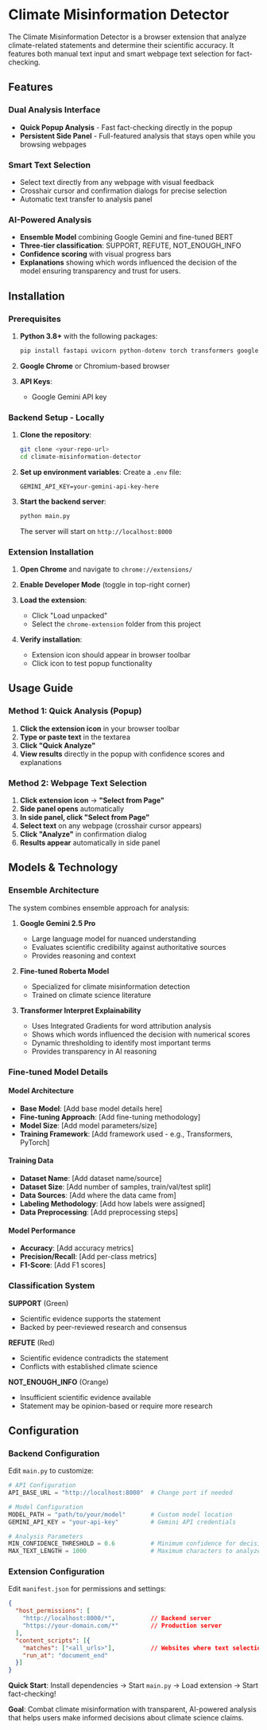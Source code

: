 # Climate Misinformation Detector


The Climate Misinformation Detector is a browser extension that  analyze climate-related statements and determine their scientific accuracy. It features both manual text input and smart webpage text selection for  fact-checking.

## Features

### Dual Analysis Interface
- **Quick Popup Analysis** - Fast fact-checking directly in the popup
- **Persistent Side Panel** - Full-featured analysis that stays open while you browsing webpages

### Smart Text Selection
- Select text directly from any webpage with visual feedback
- Crosshair cursor and confirmation dialogs for precise selection
- Automatic text transfer to analysis panel

### AI-Powered Analysis
- **Ensemble  Model** combining Google Gemini and fine-tuned BERT
- **Three-tier classification**: SUPPORT, REFUTE, NOT_ENOUGH_INFO
- **Confidence scoring** with visual progress bars
- **Explanations** showing which words influenced the decision of the model ensuring transparency and trust for users.



## Installation

### Prerequisites

1. **Python 3.8+** with the following packages:
   ```bash
   pip install fastapi uvicorn python-dotenv torch transformers google-generativeai transformers-interpret
   ```

2. **Google Chrome** or Chromium-based browser

3. **API Keys**:
   - Google Gemini API key


### Backend Setup - Locally

1. **Clone the repository**:
   ```bash
   git clone <your-repo-url>
   cd climate-misinformation-detector
   ```

2. **Set up environment variables**:
   Create a `.env` file:
   ```env
   GEMINI_API_KEY=your-gemini-api-key-here
   ```

3. **Start the backend server**:
   ```bash
   python main.py
   ```
   The server will start on `http://localhost:8000`

### Extension Installation

1. **Open Chrome** and navigate to `chrome://extensions/`

2. **Enable Developer Mode** (toggle in top-right corner)

3. **Load the extension**:
   - Click "Load unpacked"
   - Select the `chrome-extension` folder from this project

4. **Verify installation**:
   - Extension icon should appear in browser toolbar
   - Click icon to test popup functionality



## Usage Guide

### Method 1: Quick Analysis (Popup)

1. **Click the extension icon** in your browser toolbar
2. **Type or paste text** in the textarea
3. **Click "Quick Analyze"** 
4. **View results** directly in the popup with confidence scores and explanations

### Method 2: Webpage Text Selection

1. **Click extension icon** → **"Select from Page"**
2. **Side panel opens** automatically
3. **In side panel, click "Select from Page"** 
4. **Select text** on any webpage (crosshair cursor appears)
5. **Click "Analyze"** in confirmation dialog
6. **Results appear** automatically in side panel



## Models & Technology

### Ensemble Architecture

The system combines ensemble approach for analysis:

1. **Google Gemini 2.5 Pro**
   - Large language model for nuanced understanding
   - Evaluates scientific credibility against authoritative sources
   - Provides reasoning and context

2. **Fine-tuned Roberta Model**
   - Specialized for climate misinformation detection
   - Trained on climate science literature
   

3. **Transformer Interpret Explainability**
   - Uses Integrated Gradients for word attribution analysis
   - Shows which words influenced the decision with numerical scores
   - Dynamic thresholding to identify most important terms
   - Provides transparency in AI reasoning

### Fine-tuned Model Details

#### Model Architecture
- **Base Model**: [Add  base model details here]
- **Fine-tuning Approach**: [Add fine-tuning methodology]
- **Model Size**: [Add model parameters/size]
- **Training Framework**: [Add framework used - e.g., Transformers, PyTorch]

#### Training Data
- **Dataset Name**: [Add  dataset name/source]
- **Dataset Size**: [Add number of samples, train/val/test split]
- **Data Sources**: [Add where the data came from]
- **Labeling Methodology**: [Add how labels were assigned]
- **Data Preprocessing**: [Add preprocessing steps]

#### Model Performance
- **Accuracy**: [Add accuracy metrics]
- **Precision/Recall**: [Add per-class metrics]
- **F1-Score**: [Add F1 scores]


### Classification System

**SUPPORT** (Green)
- Scientific evidence supports the statement
- Backed by peer-reviewed research and consensus

**REFUTE** (Red)  
- Scientific evidence contradicts the statement
- Conflicts with established climate science

**NOT_ENOUGH_INFO** (Orange)
- Insufficient scientific evidence available
- Statement may be opinion-based or require more research

## Configuration

### Backend Configuration

Edit `main.py` to customize:

```python
# API Configuration
API_BASE_URL = "http://localhost:8000"  # Change port if needed

# Model Configuration  
MODEL_PATH = "path/to/your/model"       # Custom model location
GEMINI_API_KEY = "your-api-key"         # Gemini API credentials

# Analysis Parameters
MIN_CONFIDENCE_THRESHOLD = 0.6          # Minimum confidence for decisions
MAX_TEXT_LENGTH = 1000                  # Maximum characters to analyze
```

### Extension Configuration

Edit `manifest.json` for permissions and settings:

```json
{
  "host_permissions": [
    "http://localhost:8000/*",          // Backend server
    "https://your-domain.com/*"         // Production server
  ],
  "content_scripts": [{
    "matches": ["<all_urls>"],          // Websites where text selection works
    "run_at": "document_end"
  }]
}
```




**Quick Start**: Install dependencies → Start `main.py` → Load extension → Start fact-checking! 

**Goal**: Combat climate misinformation with transparent, AI-powered analysis that helps users make informed decisions about climate science claims.
